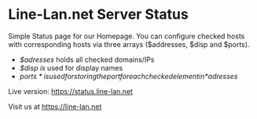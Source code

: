 # Line-Lan.net Server Status
Simple Status page for our Homepage. You can configure checked hosts with
corresponding hosts via three arrays ($addresses, $disp and $ports).

* *$adresses* holds all checked domains/IPs
* *$disp is* used for display names
* *$ports* is used for storing the port for each checked element in *$adresses*

Live version: https://status.line-lan.net

Visit us at https://line-lan.net
